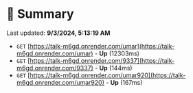 # 📖 Summary
Last updated: **9/3/2024, 5:13:19 AM**

- `GET` [https://talk-m6gd.onrender.com/umar](https://talk-m6gd.onrender.com/umar) - **Up** (12303ms)
- `GET` [https://talk-m6gd.onrender.com/9337](https://talk-m6gd.onrender.com/9337) - **Up** (144ms)
- `GET` [https://talk-m6gd.onrender.com/umar920](https://talk-m6gd.onrender.com/umar920) - **Up** (167ms)
